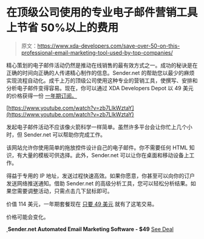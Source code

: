 # 在顶级公司使用的专业电子邮件营销工具上节省 50%以上的费用

> 原文：<https://www.xda-developers.com/save-over-50-on-this-professional-email-marketing-tool-used-by-top-companies/>

精心策划的电子邮件活动仍然是推动在线销售的最有效方式之一。成功的秘诀是在正确的时间向正确的人传递精心制作的信息。Sender.net 的[](https://depot.xda-developers.com/sales/50k-email-credits?utm_source=xda-developers.com&utm_medium=referral&utm_campaign=50k-email-credits&utm_term=scsf-341817&utm_content=a0x1P000004Mj20&scsonar=1)帮助您以最少的麻烦实现流程自动化。成千上万的顶级公司使用这种专业的营销工具，使撰写、安排和分析电子邮件变得容易。现在，你可以通过 XDA Developers Depot 以 49 美元 的价格获得一份 [一年期订阅。](https://depot.xda-developers.com/sales/50k-email-credits?utm_source=xda-developers.com&utm_medium=referral&utm_campaign=50k-email-credits&utm_term=scsf-341817&utm_content=a0x1P000004Mj20&scsonar=1)

[https://www.youtube.com/watch?v=zb7LlkWztaY](https://www.youtube.com/watch?v=zb7LlkWztaY)

发起电子邮件活动不应该像火箭科学一样简单。虽然许多平台会让你忙上几个小时，但 Sender.net 可以帮助你完成工作。

该网站允许你使用简单的拖放控件设计自己的电子邮件。你不需要任何 HTML 知识，有大量的模板可供选择。此外，Sender.net 可以让你在桌面和移动设备上工作。

得益于专用的 IP 地址，发送过程快速高效。如果你愿意，你甚至可以向你的订户发送网络推送通知。借助 Sender.net 的高级分析工具，您可以轻松分析结果。如果您需要调整活动，只需点击几下鼠标即可。

价值 114 美元，一年期套餐现在 [只要 49 美元](https://depot.xda-developers.com/sales/50k-email-credits?utm_source=xda-developers.com&utm_medium=referral&utm_campaign=50k-email-credits&utm_term=scsf-341817&utm_content=a0x1P000004Mj20&scsonar=1) 就有了这笔交易。

价格可能会变化。

[ ](https://depot.xda-developers.com/sales/50k-email-credits?utm_source=xda-developers.com&utm_medium=referral-cta&utm_campaign=50k-email-credits&utm_term=scsf-341817&utm_content=a0x1P000004Mj20&scsonar=1)**Sender.net Automated Email Marketing Software - $49** [See Deal](https://depot.xda-developers.com/sales/50k-email-credits?utm_source=xda-developers.com&utm_medium=referral-cta&utm_campaign=50k-email-credits&utm_term=scsf-341817&utm_content=a0x1P000004Mj20&scsonar=1)